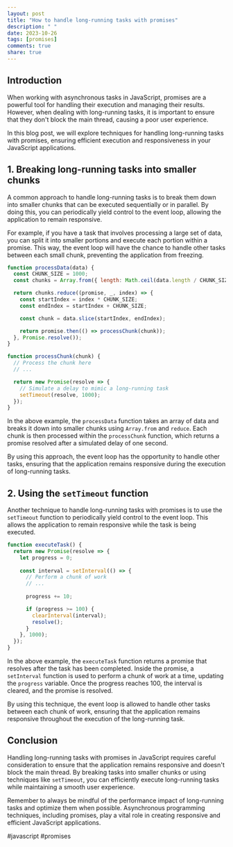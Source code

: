 ```yaml
---
layout: post
title: "How to handle long-running tasks with promises"
description: " "
date: 2023-10-26
tags: [promises]
comments: true
share: true
---
```


## Introduction

When working with asynchronous tasks in JavaScript, promises are a powerful tool for handling their execution and managing their results. However, when dealing with long-running tasks, it is important to ensure that they don't block the main thread, causing a poor user experience.

In this blog post, we will explore techniques for handling long-running tasks with promises, ensuring efficient execution and responsiveness in your JavaScript applications.

## 1. Breaking long-running tasks into smaller chunks

A common approach to handle long-running tasks is to break them down into smaller chunks that can be executed sequentially or in parallel. By doing this, you can periodically yield control to the event loop, allowing the application to remain responsive.

For example, if you have a task that involves processing a large set of data, you can split it into smaller portions and execute each portion within a promise. This way, the event loop will have the chance to handle other tasks between each small chunk, preventing the application from freezing.

```javascript
function processData(data) {
  const CHUNK_SIZE = 1000;
  const chunks = Array.from({ length: Math.ceil(data.length / CHUNK_SIZE) });

  return chunks.reduce((promise, _, index) => {
    const startIndex = index * CHUNK_SIZE;
    const endIndex = startIndex + CHUNK_SIZE;

    const chunk = data.slice(startIndex, endIndex);

    return promise.then(() => processChunk(chunk));
  }, Promise.resolve());
}

function processChunk(chunk) {
  // Process the chunk here
  // ...

  return new Promise(resolve => {
    // Simulate a delay to mimic a long-running task
    setTimeout(resolve, 1000);
  });
}
```

In the above example, the `processData` function takes an array of data and breaks it down into smaller chunks using `Array.from` and `reduce`. Each chunk is then processed within the `processChunk` function, which returns a promise resolved after a simulated delay of one second.

By using this approach, the event loop has the opportunity to handle other tasks, ensuring that the application remains responsive during the execution of long-running tasks.

## 2. Using the `setTimeout` function

Another technique to handle long-running tasks with promises is to use the `setTimeout` function to periodically yield control to the event loop. This allows the application to remain responsive while the task is being executed.

```javascript
function executeTask() {
  return new Promise(resolve => {
    let progress = 0;
    
    const interval = setInterval(() => {
      // Perform a chunk of work
      // ...
      
      progress += 10;

      if (progress >= 100) {
        clearInterval(interval);
        resolve();
      }
    }, 1000);
  });
}
```

In the above example, the `executeTask` function returns a promise that resolves after the task has been completed. Inside the promise, a `setInterval` function is used to perform a chunk of work at a time, updating the `progress` variable. Once the progress reaches 100, the interval is cleared, and the promise is resolved.

By using this technique, the event loop is allowed to handle other tasks between each chunk of work, ensuring that the application remains responsive throughout the execution of the long-running task.

## Conclusion

Handling long-running tasks with promises in JavaScript requires careful consideration to ensure that the application remains responsive and doesn't block the main thread. By breaking tasks into smaller chunks or using techniques like `setTimeout`, you can efficiently execute long-running tasks while maintaining a smooth user experience.

Remember to always be mindful of the performance impact of long-running tasks and optimize them when possible. Asynchronous programming techniques, including promises, play a vital role in creating responsive and efficient JavaScript applications.

\#javascript #promises